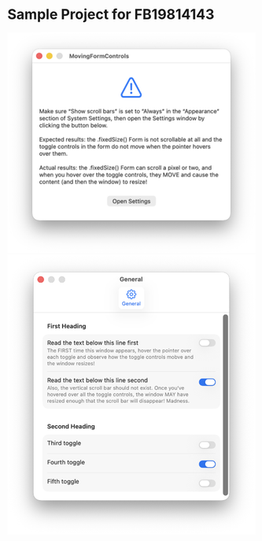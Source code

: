 # Sample Project for FB19814143

<img src="https://github.com/siracusa/MovingFormControls/blob/main/screenshot1.png?raw=true" width=562 alt="Screenshot 1">

<img src="https://github.com/siracusa/MovingFormControls/blob/main/screenshot2.png?raw=true" width=537 alt="Screenshot 2">
